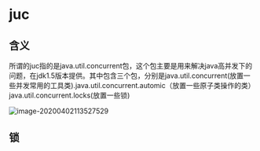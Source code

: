 juc
=====

## 含义

所谓的juc指的是java.util.concurrent包，这个包主要是用来解决java高并发下的问题，在jdk1.5版本提供。其中包含三个包，分别是java.util.concurrent(放置一些并发常用的工具类).java.util.concurrent.automic（放置一些原子类操作的类）java.util.concurrent.locks(放置一些锁)

![image-20200402113527529](C:\Users\DELL\AppData\Roaming\Typora\typora-user-images\image-20200402113527529.png)

## 锁



